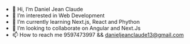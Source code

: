 - 👋 Hi, I’m Daniel Jean Claude
- 👀 I’m interested in Web Development
- 🌱 I’m currently learning Next.js, React and Phython
- 💞️ I’m looking to collaborate on Angular and Next.Js
- 📫 How to reach me 9597473997 && danieljeanclaude13@gmail.com
